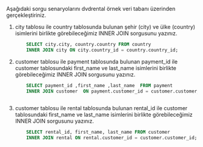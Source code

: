 Aşağıdaki sorgu senaryolarını dvdrental örnek veri tabanı üzerinden gerçekleştiriniz.

1. city tablosu ile country tablosunda bulunan şehir (city) ve ülke (country) isimlerini birlikte görebileceğimiz INNER JOIN sorgusunu yazınız.

    ```sql
        SELECT city.city, country.country FROM country
        INNER JOIN city ON city.country_id = country.country_id;

    ```

2. customer tablosu ile payment tablosunda bulunan payment_id ile customer tablosundaki first_name ve last_name isimlerini birlikte görebileceğimiz INNER JOIN sorgusunu yazınız. 

    ```sql 
        SELECT payment_id ,first_name ,last_name  FROM payment
        INNER JOIN customer  ON payment.customer_id = customer.customer_id;
        
    ```

3. customer tablosu ile rental tablosunda bulunan rental_id ile customer tablosundaki first_name ve last_name isimlerini birlikte görebileceğimiz INNER JOIN sorgusunu yazınız.

    ```sql 
        SELECT rental_id, first_name, last_name FROM customer
        INNER JOIN rental ON rental.customer_id = customer.customer_id;

    ```
